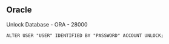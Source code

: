 ## Oracle

Unlock Database - ORA - 28000

```
ALTER USER "USER" IDENTIFIED BY "PASSWORD" ACCOUNT UNLOCK;
```